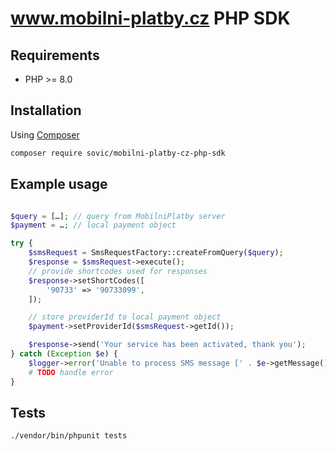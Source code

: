 # www.mobilni-platby.cz PHP SDK

## Requirements

- PHP >= 8.0

## Installation

Using [Composer](https://getcomposer.org/doc/00-intro.md)

```bash
composer require sovic/mobilni-platby-cz-php-sdk
```

## Example usage

```php

$query = […]; // query from MobilniPlatby server
$payment = …; // local payment object 

try {
    $smsRequest = SmsRequestFactory::createFromQuery($query);
    $response = $smsRequest->execute();
    // provide shortcodes used for responses 
    $response->setShortCodes([
        '90733' => '90733099',
    ]);

    // store providerId to local payment object
    $payment->setProviderId($smsRequest->getId());

    $response->send('Your service has been activated, thank you');
} catch (Exception $e) {
    $logger->error('Unable to process SMS message [' . $e->getMessage() . ']');
    # TODO handle error
}
```

## Tests

```bash
./vendor/bin/phpunit tests
```

